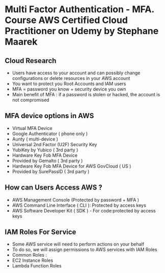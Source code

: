 
# Multi Factor Authentication - MFA. Course AWS Certified Cloud Practitioner on Udemy by Stephane Maarek

## Cloud Research
- Users have access to your account and can possibly change configurations or         delete resources in your AWS account
- You want to protect you Root Accounts and IAM users 
- MFA = password you know + security device you own 
- Main benefit of MFA :
  if a password is stolen or hacked, the account is not compromised
  
## MFA device options in AWS 
- Virtual MFA Device 
 - Google Authenticator ( phone only )
 - Aunty ( multi-device )
- Universal 2nd Factor (U2F) Security Key 
 - YubiKey by Yubico ( 3rd party )
- Hardware Key Fob MFA Device 
 - Provided by Gemalto ( 3rd party )
- Hardware Key Fob MFA Device for AWS GovCloud ( US )
 - Provided by SurePassID ( 3rd party )
 ## How can Users Access AWS ? 
  - AWS Management Console (Protected by password + MFA )
  - AWS Command Line Interface ( CLI ): Protected by access keys 
  - AWS Software Developer Kit ( SDK ) - For code:protected by access keys
 ##  IAM Roles For Service 
 - Some AWS service will need to perform actions on your behalf 
 - To do so, we will assign permissions to AWS services with IAM Roles 
 - Common Roles : 
  - EC2 Instance Roles 
  - Lambda Function Roles
 

 
